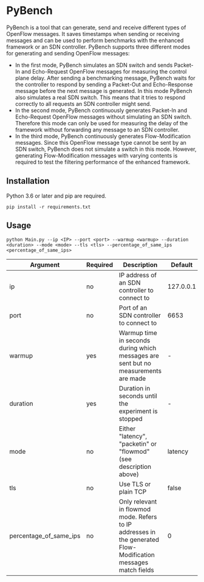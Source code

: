 # PyBench

PyBench is a tool that can generate, send and receive different types of OpenFlow messages. It saves timestamps when sending or receiving messages and can be used to perform benchmarks with the enhanced framework or an SDN controller. PyBench supports three different modes for generating and sending OpenFlow messages:

* In the first mode, PyBench simulates an SDN switch and sends Packet-In and Echo-Request OpenFlow messages for measuring the control plane delay. After sending a benchmarking message, PyBench waits for the controller to respond by sending a Packet-Out and Echo-Response message before the next message is generated. In this mode PyBench also simulates a real SDN switch. This means that it tries to respond correctly to all requests an SDN controller might send.
* In the second mode, PyBench continuously generates Packet-In and Echo-Request OpenFlow messages without simulating an SDN switch. Therefore this mode can only be used for measuring the delay of the framework without forwarding any message to an SDN controller.
* In the third mode, PyBench continuously generates Flow-Modification messages. Since this OpenFlow message type cannot be sent by an SDN switch, PyBench does not simulate a switch in this mode. However, generating Flow-Modification messages with varying contents is required to test the filtering performance of the enhanced framework.

## Installation
Python 3.6 or later and pip are required.

    pip install -r requirements.txt

## Usage

    python Main.py --ip <IP> --port <port> --warmup <warmup> --duration <duration> --mode <mode> --tls <tls> --percentage_of_same_ips <percentage_of_same_ips>
|Argument|Required|Description|Default|
|--|--|--|--|
|ip|no|IP address of an SDN controller to connect to|127.0.0.1|
|port|no|Port of an SDN controller to connect to|6653|
|warmup|yes|Warmup time in seconds during which messages are sent but no measurements are made|-|
|duration|yes|Duration in seconds until the experiment is stopped|-|
|mode|no|Either "latency", "packetin" or "flowmod" (see description above)|latency|
|tls|no|Use TLS or plain TCP|false|
|percentage_of_same_ips|no|Only relevant in flowmod mode. Refers to IP addresses in the generated Flow-Modification messages match fields|0|
